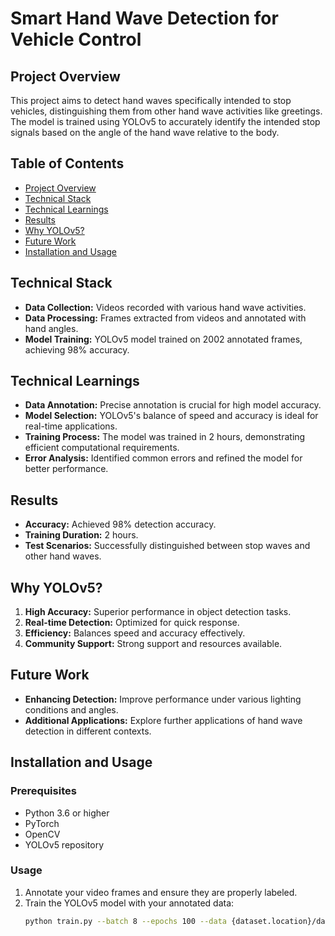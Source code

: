 # Smart Hand Wave Detection for Vehicle Control

## Project Overview
This project aims to detect hand waves specifically intended to stop vehicles, distinguishing them from other hand wave activities like greetings. The model is trained using YOLOv5 to accurately identify the intended stop signals based on the angle of the hand wave relative to the body.

## Table of Contents
- [Project Overview](#project-overview)
- [Technical Stack](#technical-stack)
- [Technical Learnings](#technical-learnings)
- [Results](#results)
- [Why YOLOv5?](#why-yolov5)
- [Future Work](#future-work)
- [Installation and Usage](#installation-and-usage)

## Technical Stack
- **Data Collection:** Videos recorded with various hand wave activities.
- **Data Processing:** Frames extracted from videos and annotated with hand angles.
- **Model Training:** YOLOv5 model trained on 2002 annotated frames, achieving 98% accuracy.

## Technical Learnings
- **Data Annotation:** Precise annotation is crucial for high model accuracy.
- **Model Selection:** YOLOv5's balance of speed and accuracy is ideal for real-time applications.
- **Training Process:** The model was trained in 2 hours, demonstrating efficient computational requirements.
- **Error Analysis:** Identified common errors and refined the model for better performance.

## Results
- **Accuracy:** Achieved 98% detection accuracy.
- **Training Duration:** 2 hours.
- **Test Scenarios:** Successfully distinguished between stop waves and other hand waves.

## Why YOLOv5?
1. **High Accuracy:** Superior performance in object detection tasks.
2. **Real-time Detection:** Optimized for quick response.
3. **Efficiency:** Balances speed and accuracy effectively.
4. **Community Support:** Strong support and resources available.

## Future Work
- **Enhancing Detection:** Improve performance under various lighting conditions and angles.
- **Additional Applications:** Explore further applications of hand wave detection in different contexts.

## Installation and Usage
### Prerequisites
- Python 3.6 or higher
- PyTorch
- OpenCV
- YOLOv5 repository


### Usage
1. Annotate your video frames and ensure they are properly labeled.
2. Train the YOLOv5 model with your annotated data:
    ```bash
    python train.py --batch 8 --epochs 100 --data {dataset.location}/data.yaml --cfg ./models/custom_yolov5s.yaml --weights '' --name yolov5s_results  --cache
    ```



